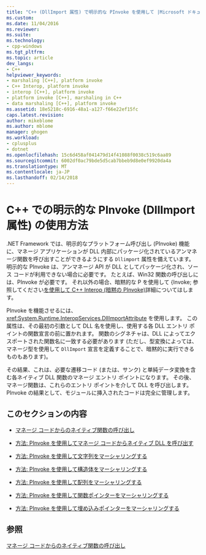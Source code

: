 ```yaml
---
title: "C++ (DllImport 属性) で明示的な PInvoke を使用して |Microsoft ドキュメント"
ms.custom: 
ms.date: 11/04/2016
ms.reviewer: 
ms.suite: 
ms.technology:
- cpp-windows
ms.tgt_pltfrm: 
ms.topic: article
dev_langs:
- C++
helpviewer_keywords:
- marshaling [C++], platform invoke
- C++ Interop, platform invoke
- interop [C++], platform invoke
- platform invoke [C++], marshaling in C++
- data marshaling [C++], platform invoke
ms.assetid: 18e5218c-6916-48a1-a127-f66e22ef15fc
caps.latest.revision: 
author: mikeblome
ms.author: mblome
manager: ghogen
ms.workload:
- cplusplus
- dotnet
ms.openlocfilehash: 15c6d458af041479d14f41088f0038c519c6aa89
ms.sourcegitcommit: 6002df0ac79bde5d5cab7bbeb9d8e0ef9920da4a
ms.translationtype: MT
ms.contentlocale: ja-JP
ms.lasthandoff: 02/14/2018
---
```

# <a name="using-explicit-pinvoke-in-c-dllimport-attribute"></a>C++ での明示的な PInvoke (DllImport 属性) の使用方法 
.NET Framework では、明示的なプラットフォーム呼び出し (PInvoke) 機能に、マネージ アプリケーションが DLL 内部にパッケージ化されているアンマネージ関数を呼び出すことができるようにする `Dllimport` 属性を備えています。 明示的な PInvoke は、アンマネージ API が DLL としてパッケージ化され、ソース コードが利用できない場合に必要です。 たとえば、Win32 関数の呼び出しには、PInvoke が必要です。 それ以外の場合、暗黙的な P を使用して {Invoke; 参照してください[を使用して C++ Interop (暗黙の PInvoke)](../dotnet/using-cpp-interop-implicit-pinvoke.md)詳細についてはします。  
  
 PInvoke を機能させるには、<xref:System.Runtime.InteropServices.DllImportAttribute> を使用します。 この属性は、その最初の引数として DLL 名を使用し、使用する各 DLL エントリ ポイントの関数宣言の前に置かれます。 関数のシグネチャは、DLL によってエクスポートされた関数名に一致する必要があります (ただし、型変換によっては、マネージ型を使用して `DllImport` 宣言を定義することで、暗黙的に実行できるものもあります)。  
  
 その結果、これは、必要な遷移コード (または、サンク) と単純データ変換を含む各ネイティブ DLL 関数のマネージ エントリ ポイントになります。 その後、マネージ関数は、これらのエントリ ポイントを介して DLL を呼び出します。 PInvoke の結果として、モジュールに挿入されたコードは完全に管理します。  
  
## <a name="in-this-section"></a>このセクションの内容  
  
-   [マネージ コードからのネイティブ関数の呼び出し](../dotnet/calling-native-functions-from-managed-code.md)  
  
-   [方法: PInvoke を使用してマネージ コードからネイティブ DLL を呼び出す](../dotnet/how-to-call-native-dlls-from-managed-code-using-pinvoke.md)  
  
-   [方法: PInvoke を使用して文字列をマーシャリングする](../dotnet/how-to-marshal-strings-using-pinvoke.md)  
  
-   [方法: PInvoke を使用して構造体をマーシャリングする](../dotnet/how-to-marshal-structures-using-pinvoke.md)  
  
-   [方法: PInvoke を使用して配列をマーシャリングする](../dotnet/how-to-marshal-arrays-using-pinvoke.md)  
  
-   [方法: PInvoke を使用して関数ポインターをマーシャリングする](../dotnet/how-to-marshal-function-pointers-using-pinvoke.md)  
  
-   [方法: PInvoke を使用して埋め込みポインターをマーシャリングする](../dotnet/how-to-marshal-embedded-pointers-using-pinvoke.md)  
  
## <a name="see-also"></a>参照  
 [マネージ コードからのネイティブ関数の呼び出し](../dotnet/calling-native-functions-from-managed-code.md)